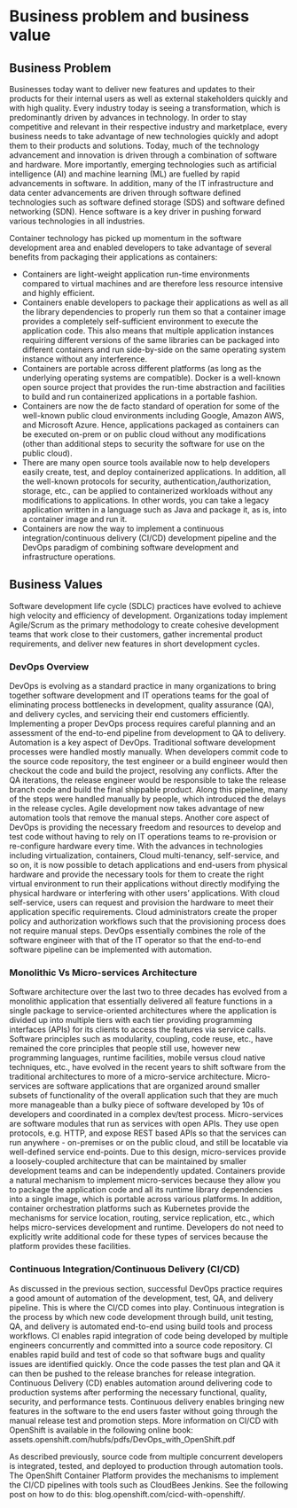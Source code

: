 # Business problem and business value

## Business Problem

Businesses today want to deliver new features and updates to their products for their internal users as well as
external stakeholders quickly and with high quality. Every industry today is seeing a transformation, which is
predominantly driven by advances in technology. In order to stay competitive and relevant in their respective
industry and marketplace, every business needs to take advantage of new technologies quickly and adopt
them to their products and solutions. Today, much of the technology advancement and innovation is driven
through a combination of software and hardware. More importantly, emerging technologies such as artificial
intelligence (AI) and machine learning (ML) are fuelled by rapid advancements in software. In addition, many
of the IT infrastructure and data center advancements are driven through software defined technologies such
as software defined storage (SDS) and software defined networking (SDN). Hence software is a key driver in
pushing forward various technologies in all industries. 

Container technology has picked up momentum in the software development area and enabled developers to
take advantage of several benefits from packaging their applications as containers:

- Containers are light-weight application run-time environments compared to virtual machines and are therefore less resource intensive and highly efficient.
- Containers enable developers to package their applications as well as all the library dependencies to properly run them so that a container image provides a completely self-sufficient environment to execute the application code. This also means that multiple application instances requiring different versions of the same libraries can be packaged into different containers and run side-by-side on the same operating system instance without any interference.
- Containers are portable across different platforms (as long as the underlying operating systems are compatible). Docker is a well-known open source project that provides the run-time abstraction and facilities to build and run containerized applications in a portable fashion.
- Containers are now the de facto standard of operation for some of the well-known public cloud environments including Google, Amazon AWS, and Microsoft Azure. Hence, applications packaged as containers can be executed on-prem or on public cloud without any modifications (other than additional steps to security the software for use on the public cloud).
- There are many open source tools available now to help developers easily create, test, and deploy containerized applications. In addition, all the well-known protocols for security, authentication,/authorization, storage, etc., can be applied to containerized workloads without any modifications to applications. In other words, you can take a legacy application written in a language such as Java and package it, as is, into a container image and run it.
- Containers are now the way to implement a continuous integration/continuous delivery (CI/CD) development pipeline and the DevOps paradigm of combining software development and infrastructure operations. 

## Business Values

Software development life cycle (SDLC) practices have evolved to achieve high velocity and efficiency of
development. Organizations today implement Agile/Scrum as the primary methodology to create cohesive
development teams that work close to their customers, gather incremental product requirements, and deliver
new features in short development cycles.

### DevOps Overview

DevOps is evolving as a standard practice in many organizations to bring together software development and
IT operations teams for the goal of eliminating process bottlenecks in development, quality assurance (QA),
and delivery cycles, and servicing their end customers efficiently. Implementing a proper DevOps process
requires careful planning and an assessment of the end-to-end pipeline from development to QA to delivery.
Automation is a key aspect of DevOps. Traditional software development processes were handled mostly
manually. When developers commit code to the source code repository, the test engineer or a build engineer
would then checkout the code and build the project, resolving any conflicts. After the QA iterations, the release
engineer would be responsible to take the release branch code and build the final shippable product. Along
this pipeline, many of the steps were handled manually by people, which introduced the delays in the release
cycles. Agile development now takes advantage of new automation tools that remove the manual steps.
Another core aspect of DevOps is providing the necessary freedom and resources to develop and test code
without having to rely on IT operations teams to re-provision or re-configure hardware every time. With the
advances in technologies including virtualization, containers, Cloud multi-tenancy, self-service, and so on, it is
now possible to detach applications and end-users from physical hardware and provide the necessary tools
for them to create the right virtual environment to run their applications without directly modifying the physical
hardware or interfering with other users’ applications. With cloud self-service, users can request and provision
the hardware to meet their application specific requirements. Cloud administrators create the proper policy
and authorization workflows such that the provisioning process does not require manual steps. DevOps
essentially combines the role of the software engineer with that of the IT operator so that the end-to-end
software pipeline can be implemented with automation.

### Monolithic Vs Micro-services Architecture

Software architecture over the last two to three decades has evolved from a monolithic application that
essentially delivered all feature functions in a single package to service-oriented architectures where the
application is divided up into multiple tiers with each tier providing programming interfaces (APIs) for its clients
to access the features via service calls. Software principles such as modularity, coupling, code reuse, etc.,
have remained the core principles that people still use, however new programming languages, runtime
facilities, mobile versus cloud native techniques, etc., have evolved in the recent years to shift software from
the traditional architectures to more of a micro-service architecture.
Micro-services are software applications that are organized around smaller subsets of functionality of the
overall application such that they are much more manageable than a bulky piece of software developed by
10s of developers and coordinated in a complex dev/test process. Micro-services are software modules that
run as services with open APIs. They use open protocols, e.g. HTTP, and expose REST based APIs so that
the services can run anywhere - on-premises or on the public cloud, and still be locatable via well-defined 
service end-points. Due to this design, micro-services provide a loosely-coupled architecture that can be
maintained by smaller development teams and can be independently updated.
Containers provide a natural mechanism to implement micro-services because they allow you to package the
application code and all its runtime library dependencies into a single image, which is portable across various
platforms. In addition, container orchestration platforms such as Kubernetes provide the mechanisms for
service location, routing, service replication, etc., which helps micro-services development and runtime.
Developers do not need to explicitly write additional code for these types of services because the platform
provides these facilities. 

### Continuous Integration/Continuous Delivery (CI/CD)

As discussed in the previous section, successful DevOps practice requires a good amount of automation of
the development, test, QA, and delivery pipeline. This is where the CI/CD comes into play.
Continuous integration is the process by which new code development through build, unit testing, QA, and
delivery is automated end-to-end using build tools and process workflows. CI enables rapid integration of
code being developed by multiple engineers concurrently and committed into a source code repository. CI
enables rapid build and test of code so that software bugs and quality issues are identified quickly. Once the
code passes the test plan and QA it can then be pushed to the release branches for release integration.
Continuous Delivery (CD) enables automation around delivering code to production systems after performing
the necessary functional, quality, security, and performance tests. Continuous delivery enables bringing new
features in the software to the end users faster without going through the manual release test and promotion
steps.
More information on CI/CD with OpenShift is available in the following online book:
assets.openshift.com/hubfs/pdfs/DevOps_with_OpenShift.pdf

As described previously, source code from multiple concurrent developers is integrated, tested, and deployed
to production through automation tools. The OpenShift Container Platform provides the mechanisms to
implement the CI/CD pipelines with tools such as CloudBees Jenkins. See the following post on how to do
this: blog.openshift.com/cicd-with-openshift/.

